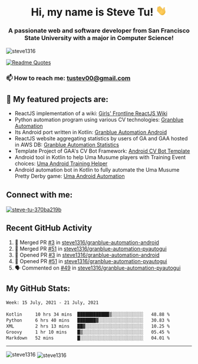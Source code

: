 <h1 align="center">Hi, my name is Steve Tu! <img src="wave.gif" alt="Wave" width="30px" /></h1>
<h3 align="center">A passionate web and software developer from San Francisco State University with a major in Computer Science!</h3>

<p align="left"> <img src="https://komarev.com/ghpvc/?username=steve1316&label=Profile%20views&color=0e75b6&style=flat" alt="steve1316" /> </p>

[![Readme Quotes](https://quotes-github-readme.vercel.app/api?type=horizontal)](https://github.com/piyushsuthar/github-readme-quotes)

### 📫 How to reach me: **tustev00@gmail.com**

## 🔭 My featured projects are:
- ReactJS implementation of a wiki: [Girls' Frontline ReactJS Wiki](https://github.com/steve1316/gfl-reactjs-wiki)
- Python automation program using various CV technologies: [Granblue Automation](https://github.com/steve1316/granblue-automation-pyautogui)
- Its Android port written in Kotlin: [Granblue Automation Android](https://github.com/steve1316/granblue-automation-android)
- ReactJS website aggregating statistics by users of GA and GAA hosted in AWS DB: [Granblue Automation Statistics](https://github.com/steve1316/granblue-automation-aws-statistics)
- Template Project of GAA's CV Bot Framework: [Android CV Bot Template](https://github.com/steve1316/android-cv-bot-template)
- Android tool in Kotlin to help Uma Musume players with Training Event choices: [Uma Android Training Helper](https://github.com/steve1316/uma-android-training-helper)
- Android automation bot in Kotlin to fully automate the Uma Musume Pretty Derby game: [Uma Android Automation](https://github.com/steve1316/uma-android-automation)

## Connect with me:

<p align="left">
<a href="https://linkedin.com/in/steve-tu-370ba219b" target="blank"><img align="center" src="https://cdn.jsdelivr.net/npm/simple-icons@3.0.1/icons/linkedin.svg" alt="steve-tu-370ba219b" height="30" width="40" /></a>
</p>

## Recent GitHub Activity

<!--START_SECTION:activity-->
1. 🎉 Merged PR [#3](https://github.com/steve1316/granblue-automation-android/pull/3) in [steve1316/granblue-automation-android](https://github.com/steve1316/granblue-automation-android)
2. 🎉 Merged PR [#51](https://github.com/steve1316/granblue-automation-pyautogui/pull/51) in [steve1316/granblue-automation-pyautogui](https://github.com/steve1316/granblue-automation-pyautogui)
3. 💪 Opened PR [#3](https://github.com/steve1316/granblue-automation-android/pull/3) in [steve1316/granblue-automation-android](https://github.com/steve1316/granblue-automation-android)
4. 💪 Opened PR [#51](https://github.com/steve1316/granblue-automation-pyautogui/pull/51) in [steve1316/granblue-automation-pyautogui](https://github.com/steve1316/granblue-automation-pyautogui)
5. 🗣 Commented on [#49](https://github.com/steve1316/granblue-automation-pyautogui/issues/49) in [steve1316/granblue-automation-pyautogui](https://github.com/steve1316/granblue-automation-pyautogui)
<!--END_SECTION:activity-->

## My GitHub Stats:

<!--START_SECTION:waka-->
```text
Week: 15 July, 2021 - 21 July, 2021

Kotlin     10 hrs 34 mins  ████████████▒░░░░░░░░░░░░   48.88 % 
Python     6 hrs 40 mins   ███████▓░░░░░░░░░░░░░░░░░   30.83 % 
XML        2 hrs 13 mins   ██▓░░░░░░░░░░░░░░░░░░░░░░   10.25 % 
Groovy     1 hr 10 mins    █▒░░░░░░░░░░░░░░░░░░░░░░░   05.45 % 
Markdown   52 mins         █░░░░░░░░░░░░░░░░░░░░░░░░   04.01 % 
```
<!--END_SECTION:waka-->

---

<p><img align="left" src="https://github-readme-stats.vercel.app/api/top-langs?username=steve1316&show_icons=true&locale=en&layout=compact&theme=radical" alt="steve1316" /></p>

<p>&nbsp;<img align="center" src="https://github-readme-stats.vercel.app/api?username=steve1316&show_icons=true&locale=en&count_private=true&theme=radical" alt="steve1316" /></p>
